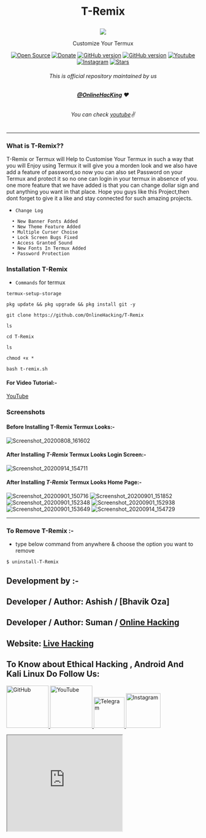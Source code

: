 
# <p align="center">T-Remix
<p align="center">
  <img src="https://user-images.githubusercontent.com/64035221/89707674-0fb00a00-d98e-11ea-95c7-43000838eb1d.jpg">
</p>
<p align="center">Customize Your Termux
<p align="center">
<a href="https://github.com/OnlineHacking"><img title="Open Source" src="https://img.shields.io/badge/Open%20Source-%E2%99%A5-red" ></a>
 <a href="https://paypal.me/bhavikoza"><img title="Donate" src="https://img.shields.io/badge/Donate-PayPal-blue" ></a>
 <a href="https://github.com/OnlineHacking"><img title="GitHub version" src="https://d25lcipzij17d.cloudfront.net/badge.svg?id=gh&type=6&v=1.0.0&x2=0" ></a>
<a href="https://github.com/OnlineHacking"><img title="GitHub version" src="https://img.shields.io/github/license/Bhaviktutorials/T-Remix?color=Brightgree" ></a>
 <a href="https://youtube.com/OnlineHacking"><img alt="Youtube" src="https://img.shields.io/badge/Youtube-Bhavik Tutorials-green"/></a>
 <a href="https://instagram.com/suman333mondal_"><img alt="Instagram" src="https://img.shields.io/badge/Instagram-Bhavik_Tutorials-ff69b4"/></a>
 <a href="https://github.com/OnlineHacking"><img title="Stars" src="https://img.shields.io/github/stars/Bhaviktutorials/T-Remix?style=social" ></a>
</p>

###### <p align="center">*This is official repository maintained by us*
###### <p align="center"> *[**@OnlineHacKing**](https://www.instagram.com/suman333mondal_/) ❤️*
###### <p align="center"> *You can check [youtube](https://youtube.com/OnlineHacking)✌*
---
### What is T-Remix??
T-Remix or Termux will Help to Customise Your Termux in such a way that you will Enjoy using Termux it will give you a morden look and we also have add a feature of password,so now you can also set Password on your Termux and protect it so no one can login in your termux in absence of you.
one more feature that we have added is that you can change dollar sign and put anything you want in that place.
Hope you guys like this Project,then dont forget to give it a like and stay connected for such amazing projects.

* `Change Log` 
```
  • New Banner Fonts Added
  • New Theme Feature Added
  • Multiple Curser Choise 
  • Lock Screen Bugs Fixed
  • Access Granted Sound
  • New Fonts In Termux Added
  • Password Protection
 ```
 ### Installation T-Remix
  
* `Commands` for termux
```
termux-setup-storage
  
pkg update && pkg upgrade && pkg install git -y

git clone https://github.com/OnlineHacking/T-Remix

ls

cd T-Remix

ls

chmod +x *

bash t-remix.sh
```
#### For Video Tutorial:-
[YouTube](https://youtu.be/8herIL)

### Screenshots

#### Before Installing T-Remix Termux Looks:-

![Screenshot_20200808_161602](https://user-images.githubusercontent.com/64035221/89708658-86510580-d996-11ea-9739-aae202ce3ee2.jpg)

#### After Installing _T-Remix_ Termux Looks Login Screen:-

![Screenshot_20200914_154711](https://user-images.githubusercontent.com/64035221/93075754-e298fa80-f6a3-11ea-979d-97ff94c2ddf5.jpg)

#### After Installing _T-Remix_ Termux Looks Home Page:-

![Screenshot_20200901_150716](https://user-images.githubusercontent.com/64035221/93075823-fd6b6f00-f6a3-11ea-9609-cb84e25cefda.jpg)
![Screenshot_20200901_151852](https://user-images.githubusercontent.com/64035221/93075830-fe9c9c00-f6a3-11ea-8b64-c46b0495e876.jpg)
![Screenshot_20200901_152348](https://user-images.githubusercontent.com/64035221/93075834-ff353280-f6a3-11ea-925d-53b480d70ea2.jpg)
![Screenshot_20200901_152938](https://user-images.githubusercontent.com/64035221/93075836-ffcdc900-f6a3-11ea-89d2-8f52df0362e2.jpg)
![Screenshot_20200901_153649](https://user-images.githubusercontent.com/64035221/93075838-00665f80-f6a4-11ea-8a60-0722bc8f4c07.jpg)
![Screenshot_20200914_154729](https://user-images.githubusercontent.com/64035221/93075840-00fef600-f6a4-11ea-9eed-545395273e77.jpg)

***

### To Remove T-Remix :- 

* type below command from anywhere & choose the option you want to remove
```
$ uninstall-T-Remix
```
## Development by :-

## Developer / Author: Ashish / [Bhavik Oza]
## Developer / Author: Suman / [Online Hacking](https://github.com/onlinehacking/)

## Website: [Live Hacking](https://www.onlinehacking-net.com)


## To Know about Ethical Hacking , Android And Kali Linux Do Follow Us:

<a href="https://github.com/OnlineHacking/"><img src="https://user-images.githubusercontent.com/64035221/96459220-834c7e00-123f-11eb-8417-534058a7ba62.png" alt="GitHub" width="110" height="110">
<a href="https://www.youtube.com/onlinehacking"><img src="https://user-images.githubusercontent.com/64035221/96456596-4f238e00-123c-11eb-821e-85e9aaa3faec.png" alt="YouTube" width="110" height="110">
<a href="https://t.me/Onlinehacking"><img src="https://user-images.githubusercontent.com/64035221/96461243-c576bf00-1241-11eb-8fdf-139b4859bfb0.png" alt="Telegram" width="80" height="80">
<a href="https://www.instagram.com/suman333mondal_/"><img src="https://user-images.githubusercontent.com/64035221/96461629-3d44e980-1242-11eb-8691-46dd14355085.png" alt="Instagram" width="90" height="90">
  
  
  <span face="Helvetica, Arial, sans-serif" style="color: #666666; font-size: 14px;"><iframe height="250" src="https://adonline.ml/" width="300">
<p>Your browser does not support iframes.</p>
</iframe></span>
